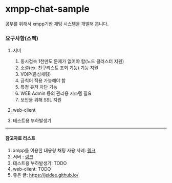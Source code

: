 xmpp-chat-sample
================
공부를 위해서 xmpp기반 채팅 시스템을 개발해 봅니다.

### 요구사항(스펙)

1. 서버
	1. 동시접속 1천만도 문제가 없어야 함(노드 클러스터 지원)
	1. 소셜(ex. 친구리스트 조회 기능) 기능 지원
	1. VOIP(음성채팅)
	1. 금칙어 적용 가능해야 함
	1. 특정 유저 차단 기능
	1. WEB Admin 등의 관리용 시스템 필요
	1. 보안을 위해 SSL 지원

1. web-client

1. 테스트용 부하발생기 
<hr/>

#### 참고자료 리스트
1. xmpp를 이용한 대용량 채팅 사용 사례: [링크](document/reference/xmpp기반_채팅시스템_사용사례.md)
1. 서버 : [링크](document/server/README.md)
1. 테스트용 부하발생기: TODO
1. web-client: TODO
1. 좋은 글: https://jeidee.github.io/

